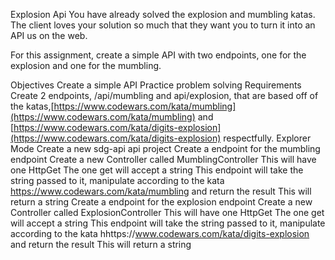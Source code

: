 Explosion Api
You have already solved the explosion and mumbling katas. The client loves your solution so much that they want you to turn it into an API us on the web.

For this assignment, create a simple API with two endpoints, one for the explosion and one for the mumbling.

Objectives
Create a simple API
Practice problem solving
Requirements
Create 2 endpoints, /api/mumbling and api/explosion, that are based off of the katas,[https://www.codewars.com/kata/mumbling](https://www.codewars.com/kata/mumbling) and [https://www.codewars.com/kata/digits-explosion](https://www.codewars.com/kata/digits-explosion) respectfully.
Explorer Mode
Create a new sdg-api api project
Create a endpoint for the mumbling endpoint
Create a new Controller called MumblingController
This will have one HttpGet
The one get will accept a string
This endpoint will take the string passed to it, manipulate according to the kata https://www.codewars.com/kata/mumbling and return the result
This will return a string
Create a endpoint for the explosion endpoint
Create a new Controller called ExplosionController
This will have one HttpGet
The one get will accept a string
This endpoint will take the string passed to it, manipulate according to the kata hhttps://www.codewars.com/kata/digits-explosion and return the result
This will return a string
